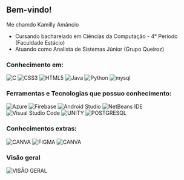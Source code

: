 ## Bem-vindo!

Me chamdo Kamilly Amâncio 

- Cursando bacharelado em Ciências da Computação - 4° Período (Faculdade Estácio)
- Atuando como Analista de Sistemas Júnior (Grupo Queiroz)

### Conhecimento em:
![C](https://img.shields.io/badge/c-%2300599C.svg?style=for-the-badge&logo=c&logoColor=white)
![CSS3](https://img.shields.io/badge/css3-%231572B6.svg?style=for-the-badge&logo=css3&logoColor=white)
![HTML5](https://img.shields.io/badge/html5-%23E34F26.svg?style=for-the-badge&logo=html5&logoColor=white)
![Java](https://img.shields.io/badge/java-%23ED8B00.svg?style=for-the-badge&logo=openjdk&logoColor=white)
![Python](https://img.shields.io/badge/python-3670A0?style=for-the-badge&logo=python&logoColor=ffdd54)
![mysql](https://img.shields.io/badge/MySQL-005C84?style=for-the-badge&logo=mysql&logoColor=white)

### Ferramentas e Tecnologias que possuo conhecimento:
![Azure](https://img.shields.io/badge/azure-%230072C6.svg?style=for-the-badge&logo=microsoftazure&logoColor=white)
![Firebase](https://img.shields.io/badge/firebase-%23039BE5.svg?style=for-the-badge&logo=firebase)
![Android Studio](https://img.shields.io/badge/Android%20Studio-3DDC84.svg?style=for-the-badge&logo=android-studio&logoColor=white)
![NetBeans IDE](https://img.shields.io/badge/NetBeansIDE-1B6AC6.svg?style=for-the-badge&logo=apache-netbeans-ide&logoColor=white)
![Visual Studio Code](https://img.shields.io/badge/Visual%20Studio%20Code-0078d7.svg?style=for-the-badge&logo=visual-studio-code&logoColor=white)
![UNITY](https://img.shields.io/badge/Unity-100000?style=for-the-badge&logo=unity&logoColor=white)
![POSTGRESQL](https://img.shields.io/badge/PostgreSQL-316192?style=for-the-badge&logo=postgresql&logoColor=white)

### Conhecimentos extras:
![CANVA](https://img.shields.io/badge/Canva-%2300C4CC.svg?&style=for-the-badge&logo=Canva&logoColor=white)
![FIGMA](https://img.shields.io/badge/Figma-F24E1E?style=for-the-badge&logo=figma&logoColor=white)
![CANVA](https://img.shields.io/badge/Notion-%23000000.svg?style=for-the-badge&logo=notion&logoColor=white)

### Visão geral
![VISÃO GERAL](https://github-readme-stats.vercel.app/api/top-langs/?username={Kamilly-Amancio}&theme=blue-green)








